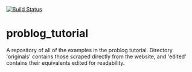 [![Build Status](https://travis-ci.org/clbarnes/problog_tutorial.svg?branch=master)](https://travis-ci.org/clbarnes/problog_tutorial)
#  problog_tutorial

A repository of all of the examples in the problog tutorial. Directory 'originals' contains those scraped directly from the website, and 'edited' contains their equivalents edited for readability.